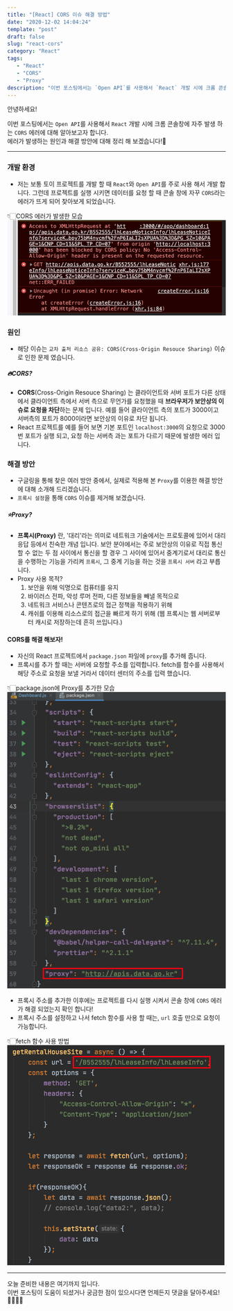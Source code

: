 ```yaml
---
title: "[React] CORS 이슈 해결 방법"
date: "2020-12-02 14:04:24"
template: "post"
draft: false
slug: "react-cors"
category: "React"
tags:
   - "React"
   - "CORS"
   - "Proxy"
description: "이번 포스팅에서는 `Open API`를 사용해서 `React` 개발 시에 크롬 콘솔창에 자주 발생 하는 `CORS` 에러에 대해 알아보고자 합니다."
---
```


안녕하세요!  

이번 포스팅에서는 `Open API`를 사용해서 `React` 개발 시에 크롬 콘솔창에 자주 발생 하는 `CORS` 에러에 대해 알아보고자 합니다.  
에러가 발생하는 원인과 해결 방안에 대해 정리 해 보겠습니다!🤔

-----

### 개발 환경
- 저는 보통 토이 프로젝트를 개발 할 때 `React`와 `Open API`를 주로 사용 해서 개발 합니다. 그런데 프로젝트를 실행 시키면 데이터를 요청 할 때 콘솔 창에 자꾸 `CORS`라는 에러가 뜨게 되어 찾아보게 되었습니다.

👇🏻CORS 에러가 발생한 모습
![CORS](/assets/images/react/CORS.png)


### 원인
- 해당 이슈는 `교차 출처 리소스 공유: CORS(Cross-Origin Resouce Sharing)` 이슈로 인한 문제 였습니다. 


##### 🔥CORS?
- **CORS**(Cross-Origin Resouce Sharing) 는 클라이언트와 서버 포트가 다른 상태에서 클라이언트 측에서 서버 측으로 무언가를 요청했을 때 **브라우저가 보안상의 이슈로 요청을 차단**하는 문제 입니다. 예를 들어 클라이언트 측의 포트가 3000이고 서버측의 포트가 8000이라면 보안상의 이유로 차단 됩니다.
- React 프로젝트를 예를 들어 보면 기본 포트인 `localhost:3000`의 요청으로 3000번 포트가 실행 되고, 요청 하는 서버측 과는 포트가 다르기 때문에 발생한 에러 입니다.


### 해결 방안
- 구글링을 통해 찾은 여러 방안 중에서, 실제로 적용해 본 `Proxy`를 이용한 해결 방안에 대해 소개해 드리겠습니다.
- `프록시 설정`을 통해 `CORS` 이슈를 제거해 보겠습니다.


##### ⭐️Proxy?
- **프록시(Proxy)** 란, '대리'라는 의미로 네트워크 기술에서는 프로토콜에 있어서 대리 응답 등에서 친숙한 개념 입니다. 보안 분야에서는 주로 보안상의 이유로 직접 통신할 수 없는 두 점 사이에서 통신을 할 경우 그 사이에 있어서 중계기로서 대리로 통신을 수행하는 기능을 가리켜 `프록시`, 그 중계 기능을 하는 것을 `프록시 서버` 라고 부릅니다.
-  Proxy 사용 목적?
    1. 보안을 위해 익명으로 컴퓨터를 유지
    2. 바이러스 전파, 악성 루머 전파, 다른 정보들을 빼낼 목적으로
    3. 네트워크 서비스나 콘텐츠로의 접근 정책을 적용하기 위해
    4. 캐쉬를 이용해 리소스로의 접근을 빠르게 하기 위해 (웹 프록시는 웹 서버로부터 캐시로 저장하는데 흔히 쓰입니다.)


#### CORS를 해결 해보자!
- 자신의 React 프로젝트에서 `package.json` 파일에 `proxy`를 추가해 줍니다.
- 프록시를 추가 할 때는 서버에 요청할 주소를 입력합니다. fetch를 함수를 사용해서 해당 주소로 요청을 보낼 거라서 데이터 센터의 주소를 입력 했습니다.

👇🏻package.json에 Proxy를 추가한 모습
![package.json](/assets/images/react/package.png)

- 프록시 주소를 추가한 이후에는 프로젝트를 다시 실행 시켜서 콘솔 창에 `CORS` 에러가 해결 되었는지 확인 합니다!
- 프록시 주소를 설정하고 나서 fetch 함수를 사용 할 때는, `url` 호출 만으로 요청이 가능합니다.

👇🏻fetch 함수 사용 방법
![fetch](/assets/images/react/proxy_fetch.png)


-----

오늘 준비한 내용은 여기까지 입니다.  
이번 포스팅이 도움이 되셨거나 궁금한 점이 있으시다면 언제든지 댓글을 달아주세요!🙋🏻‍♀️✨    

